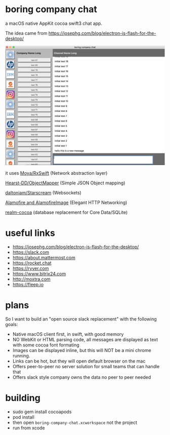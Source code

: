 # boring company chat

a macOS native AppKit cocoa swift3 chat app.

The idea came from https://josephg.com/blog/electron-is-flash-for-the-desktop/

![](screenshot.png)

it uses [Moya/RxSwift](https://github.com/Moya/Moya) (Network abstraction layer)

[Hearst-DD/ObjectMapper](https://github.com/Hearst-DD/ObjectMapper) (Simple JSON Object mapping)

[daltoniam/Starscream](https://github.com/daltoniam/Starscream) (Websockets)

[Alamofire and AlamofireImage](https://github.com/Alamofire/Alamofireimage) (Elegant HTTP Networking)

[realm-cocoa](https://github.com/realm/realm-cocoa) (database replacement for Core Data/SQLite)


# useful links

* https://josephg.com/blog/electron-is-flash-for-the-desktop/
* https://slack.com
* https://about.mattermost.com
* https://rocket.chat
* https://ryver.com
* https://www.bitrix24.com
* http://moxtra.com
* https://fleep.io

# plans

So I want to build an "open source slack replacement" with the following goals:

* Native macOS client first, in swift, with good memory 
* NO WebKit or HTML parsing code, all messages are displayed as text with some cocoa font formating
* Images can be displayed inline, but this will NOT be a mini chrome running.
* Links can be hot, but they will open default browser on the mac
* Offers peer-to-peer no server solution for small teams that can handle that
* Offers slack style company owns the data no peer to peer needed

# building

* sudo gem install cocoapods
* pod install
* then open `boring-company-chat.xcworkspace` not the project
* run from xcode

